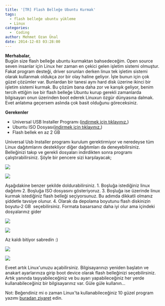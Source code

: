 ```yaml
---
title: '[TR] Flash Belleğe Ubuntu Kurmak'
tags:
  - flash belleğe ubuntu yükleme
  - Linux
categories:
  -  Coding
author: Mehmet Ozan Ünal
date: 2014-12-03 03:28:00
---
```


**Merhabalar,**\
Bugün size flash belleğe ubuntu kurmaktan bahsedeceğim. Open source seven
insanlar için Linux her zaman en çekici gelen işletim sistemi olmuştur. Fakat
program desteği, driver sorunları derken linux tek işletim sistemi olarak
kullanmak oldukça zor bir olay haline geliyor. İşte bunun için çok güzel
çözümler var. Bunlardan bir tanesi aynı hard disk üzerine ikinci bir işletim
sistemi kurmak. Bu çözüm bana daha zor ve karışık geliyor, benim tercih ettiğim
ise bir flash belleğe Ubuntu kurup gerekli zamanlarda bilgisayarı onun üzerinden
boot ederek Linuxun özgür dünyasına dalmak. Evet anlatıma geçersem aslında çok
basit olduğunu göreceksiniz.

**Gerekenler**

- Universal USB Installer Programı
  ([indirmek için tıklayınız.](https://www.pendrivelinux.com/downloads/Universal-USB-Installer/Universal-USB-Installer-1.9.5.8.exe))
- Ubuntu ISO
  Dosyası([indirmek için tıklayınız.](https://www.ubuntu.com/download/desktop/thank-you?country=TR&version=14.04.1&architecture=amd64))
- Flash bellek en az 2 GB

Universal Usb Installer programı kurulum gerektirmiyor ve neredeyse tüm Linux
dağıtımlarını destekliyor diğer dağıtımları da deneyebilirsiniz. Belleğinizi
takıp ve gerekli dosyaları indirdikten sonra programı çalıştırabilirsiniz. Şöyle
bir pencere sizi karşılayacak;

![](Ekran%2BAl%C4%B1nt%C4%B1s%C4%B12.png)

![](Ekran%2BAl%C4%B1nt%C4%B1s%C4%B1-a34775.png)

Aşağıdakine benzer şekilde doldurabilirsiniz. 1\. Boşluğa istediğiniz linux
dağıtımı 2\. Boşluğa ISO dosyasını gösteriyoruz. 3\. Boşluğa ise üzerinde linux
kurmak istediğiniz flash belleği seçiyorsunuz. Bu adımda dikkatli olmanız
şiddetle tavsiye olunur. 4\. Olarak da depolama boyutunu flash diskinizin
boyutu-2 GB  seçebilirsiniz. Formata basarsanız daha iyi olur ama içindeki
dosyalarınız gider

![](Ekran%2BAl%C4%B1nt%C4%B1s%C4%B12.png)

![](Ekran%2BAl%C4%B1nt%C4%B1s%C4%B1-2a6bcb.png)

Az kaldı bitiyor sabredin :) 

![](Ekran%2BAl%C4%B1nt%C4%B1s%C4%B1.png)

![](Ekran%2BAl%C4%B1nt%C4%B1s%C4%B1-1284ae.png)

Eveet artık Linux'unuzu açabilirsiniz. Bilgisayarınızı yeniden başlatın ve
anakart ayarlarınıza girip boot device olarak flash belleğinizi seçebilirsiniz.
Artık yanında taşıyabileceğiniz ve bu ayarı yapabileceğiniz her yerde
kullanabileceğiniz bir bilgisayarınız var. Güle güle kullanın...

Not: Beğendiniz mi o zaman Linux'ta kullanabileceğiniz 10 güzel program yazımı
[buradan ziyaret](https://mozanunal.com/2014/12/linuxta-kullanabileceginiz-10-yararl/)
edin.
